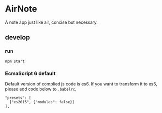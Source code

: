 # AirNote
A note app just like air, concise but necessary.

## develop

### run
```
npm start
```

### EcmaScript 6 default
Default version of complied js code is es6. If you want to transform it to es5, please add code below to `.babelrc`.
```
"presets": [
  ["es2015", {"modules": false}]
],
```